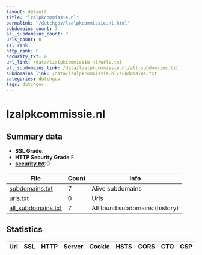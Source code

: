 ```yaml
---
layout: default
title: "lzalpkcommissie.nl"
permalink: "/dutchgov/lzalpkcommissie.nl.html"
subdomains_count: 7
all_subdomains_count: 7
urls_count: 0
ssl_rank: 
http_rank: F
security_txt: 0
url_link: /data/lzalpkcommissie.nl/urls.txt
all_subdomains_link: /data/lzalpkcommissie.nl/all_subdomains.txt
subdomains_link: /data/lzalpkcommissie.nl/subdomains.txt
categories: dutchgov
tags: dutchgov
---
```



# lzalpkcommissie.nl
## Summary data


 - **SSL Grade**:
 - **HTTP Security Grade**:F
 - **[security.txt](https://www.digitaleoverheid.nl/nieuws/standaard-security-txt-nu-verplicht-voor-overheid/)**:0


| File       | Count | Info |
|------------|-------|------|
|[subdomains.txt](/DutchGovScope/data/lzalpkcommissie.nl/subdomains.txt)|7|Alive subdomains|
|[urls.txt](/DutchGovScope/data/lzalpkcommissie.nl/urls.txt)|0|Urls|
|[all_subdomains.txt](/DutchGovScope/data/lzalpkcommissie.nl/all_subdomains.txt)|7|All found subdomains (history)|


## Statistics


| Url | SSL | HTTP | Server | Cookie | HSTS | CORS | CTO | CSP | XFO | XXP | RP |FP| Tech |Title |
|--------|-------|-------|------|------|------|------|------|------|------|------|------|------|------|------|

